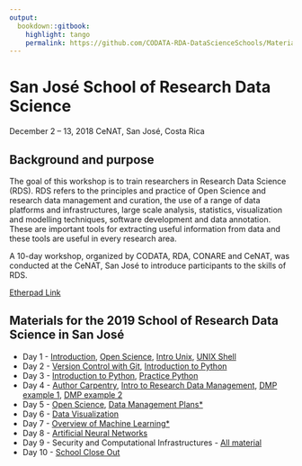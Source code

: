 ```yaml
---
output:
  bookdown::gitbook:
    highlight: tango
    permalink: https://github.com/CODATA-RDA-DataScienceSchools/Materials/edit/master/docs/DataSanJose2019
---
```


# San José School of Research Data Science 
December 2 – 13, 2018
CeNAT, San José, Costa Rica

## Background and purpose 
The goal of this workshop is to train researchers in Research Data Science (RDS). RDS refers to the principles and practice of Open Science and research data management and curation, the use of a range of data platforms and infrastructures, large scale analysis, statistics, visualization and modelling techniques, software development and data annotation. These are important tools for extracting useful information from data and these tools are useful in every research area. 

A 10-day workshop, organized by CODATA, RDA, CONARE and CeNAT, was conducted at the CeNAT, San José to introduce participants to the skills of RDS. 

[Etherpad Link](https://github.com/CODATA-RDA-DataScienceSchools/Materials/blob/master/docs/DataSanJose2019/datasanjose19_etherpad.md)

## Materials for the 2019 School of Research Data Science in San José

   * Day 1 - [Introduction](slides/Intro_dataSanJosé19Monday.pdf), [Open Science](slides/Unit%201_CR_Ethics_Mon_presentation_extended.pdf), [Intro Unix](slides/Unit2_TheRoadtoLinux2019.12.02.pdf), [UNIX Shell](http://swcarpentry.github.io/shell-novice/)
   * Day 2 - [Version Control with Git](https://swcarpentry.github.io/git-novice), [Introduction to Python](slides/Unit4_IntrotoPythonSession1.md) 
   * Day 3 - [Introduction to Python](slides/Unit4_IntrotoPythonSession2.md), [Practice Python](slides/Unit4_IntrotoPython_Final_practice.md)
   * Day 4 - [Author Carpentry](slides/Unit%205_AuthorCarpentry.pdf), [Intro to Research Data Management](slides/Unit%206_Intro_to_RDM_open_fair_dmp_part1.pdf), [DMP example 1](slides/Unit%206_atlantos_dmp.pdf), [DMP example 2](slides/Unit_6_woscap_dmp.pdf)
   * Day 5 - [Open Science](slides/Unit_7_Ethics_Fri_presentation.pdf), [Data Management Plans*](https://github.com/CODATA-RDA-DataScienceSchools/Materials/blob/master/docs/DataSanJose2019/RDM_Reproduce.md)
   * Day 6 - [Data Visualization](slides/Visualisation/Visualisation_using_Seaborn.md)
   * Day 7 - [Overview of Machine Learning*](https://github.com/CODATA-RDA-DataScienceSchools/Materials/blob/master/docs/DataSanJose2019/ML.md)
   * Day 8 - [Artificial Neural Networks](https://raphaelmcobe.github.io/dataSanJose2019_nn_presentation/#/)
   * Day 9 - Security and Computational Infrastructures - [All material](CI/Materials.md)
   * Day 10 - [School Close Out]()
